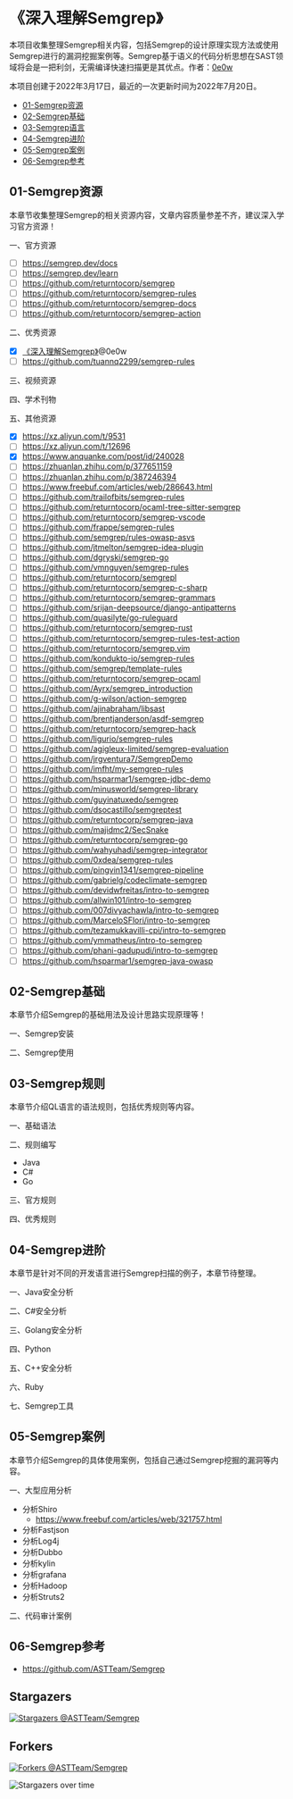 # 《深入理解Semgrep》

本项目收集整理Semgrep相关内容，包括Semgrep的设计原理实现方法或使用Semgrep进行的漏洞挖掘案例等。Semgrep基于语义的代码分析思想在SAST领域将会是一把利剑，无需编译快速扫描更是其优点。作者：[0e0w](https://github.com/0e0w)

本项目创建于2022年3月17日，最近的一次更新时间为2022年7月20日。

- [01-Semgrep资源](https://github.com/ASTTeam/Semgrep#01-Semgrep%E8%B5%84%E6%BA%90)
- [02-Semgrep基础](https://github.com/ASTTeam/Semgrep#02-Semgrep%E5%9F%BA%E7%A1%80)
- [03-Semgrep语言](https://github.com/ASTTeam/Semgrep#03-Semgrep%E8%AF%AD%E8%A8%80)
- [04-Semgrep进阶](https://github.com/ASTTeam/Semgrep#04-Semgrep%E8%BF%9B%E9%98%B6)
- [05-Semgrep案例](https://github.com/ASTTeam/Semgrep#05-Semgrep%E6%A1%88%E4%BE%8B)
- [06-Semgrep参考](https://github.com/ASTTeam/Semgrep#06-Semgrep%E5%8F%82%E8%80%83)

## 01-Semgrep资源

本章节收集整理Semgrep的相关资源内容，文章内容质量参差不齐，建议深入学习官方资源！

一、官方资源
- [ ] https://semgrep.dev/docs
- [ ] https://semgrep.dev/learn
- [ ] https://github.com/returntocorp/semgrep
- [ ] https://github.com/returntocorp/semgrep-rules
- [ ] https://github.com/returntocorp/semgrep-docs
- [ ] https://github.com/returntocorp/semgrep-action

二、优秀资源
- [x] [《深入理解Semgrep》](https://github.com/ASTTeam/Semgrep)@0e0w
- [ ] https://github.com/tuannq2299/semgrep-rules

三、视频资源

四、学术刊物

五、其他资源
- [x] https://xz.aliyun.com/t/9531
- [ ] https://xz.aliyun.com/t/12696
- [x] https://www.anquanke.com/post/id/240028
- [ ] https://zhuanlan.zhihu.com/p/377651159
- [ ] https://zhuanlan.zhihu.com/p/387246394
- [ ] https://www.freebuf.com/articles/web/286643.html
- [ ] https://github.com/trailofbits/semgrep-rules
- [ ] https://github.com/returntocorp/ocaml-tree-sitter-semgrep
- [ ] https://github.com/returntocorp/semgrep-vscode
- [ ] https://github.com/frappe/semgrep-rules
- [ ] https://github.com/semgrep/rules-owasp-asvs
- [ ] https://github.com/jtmelton/semgrep-idea-plugin
- [ ] https://github.com/dgryski/semgrep-go
- [ ] https://github.com/vmnguyen/semgrep-rules
- [ ] https://github.com/returntocorp/semgrepl
- [ ] https://github.com/returntocorp/semgrep-c-sharp
- [ ] https://github.com/returntocorp/semgrep-grammars
- [ ] https://github.com/srijan-deepsource/django-antipatterns
- [ ] https://github.com/quasilyte/go-ruleguard
- [ ] https://github.com/returntocorp/semgrep-rust
- [ ] https://github.com/returntocorp/semgrep-rules-test-action
- [ ] https://github.com/returntocorp/semgrep.vim
- [ ] https://github.com/kondukto-io/semgrep-rules
- [ ] https://github.com/semgrep/template-rules
- [ ] https://github.com/returntocorp/semgrep-ocaml
- [ ] https://github.com/Ayrx/semgrep_introduction
- [ ] https://github.com/g-wilson/action-semgrep
- [ ] https://github.com/ajinabraham/libsast
- [ ] https://github.com/brentjanderson/asdf-semgrep
- [ ] https://github.com/returntocorp/semgrep-hack
- [ ] https://github.com/ligurio/semgrep-rules
- [ ] https://github.com/agigleux-limited/semgrep-evaluation
- [ ] https://github.com/jrgventura7/SemgrepDemo
- [ ] https://github.com/imfht/my-semgrep-rules
- [ ] https://github.com/hsparmar1/semgrep-jdbc-demo
- [ ] https://github.com/minusworld/semgrep-library
- [ ] https://github.com/guyinatuxedo/semgrep
- [ ] https://github.com/dsocastillo/semgreptest
- [ ] https://github.com/returntocorp/semgrep-java
- [ ] https://github.com/majidmc2/SecSnake
- [ ] https://github.com/returntocorp/semgrep-go
- [ ] https://github.com/wahyuhadi/semgrep-integrator
- [ ] https://github.com/0xdea/semgrep-rules
- [ ] https://github.com/pingvin1341/semgrep-pipeline
- [ ] https://github.com/gabrielg/codeclimate-semgrep
- [ ] https://github.com/devidwfreitas/intro-to-semgrep
- [ ] https://github.com/allwin101/intro-to-semgrep
- [ ] https://github.com/007divyachawla/intro-to-semgrep
- [ ] https://github.com/MarceloSFlori/intro-to-semgrep
- [ ] https://github.com/tezamukkavilli-cpi/intro-to-semgrep
- [ ] https://github.com/ymmatheus/intro-to-semgrep
- [ ] https://github.com/phani-gadupudi/intro-to-semgrep
- [ ] https://github.com/hsparmar1/semgrep-java-owasp

## 02-Semgrep基础

 本章节介绍Semgrep的基础用法及设计思路实现原理等！

一、Semgrep安装

二、Semgrep使用
## 03-Semgrep规则

本章节介绍QL语言的语法规则，包括优秀规则等内容。

一、基础语法

二、规则编写
- Java
- C#
- Go

三、官方规则

四、优秀规则
## 04-Semgrep进阶

本章节是针对不同的开发语言进行Semgrep扫描的例子，本章节待整理。

一、Java安全分析

二、C#安全分析

三、Golang安全分析

四、Python

五、C++安全分析

六、Ruby

七、Semgrep工具
## 05-Semgrep案例

本章节介绍Semgrep的具体使用案例，包括自己通过Semgrep挖掘的漏洞等内容。

一、大型应用分析
- 分析Shiro
  - https://www.freebuf.com/articles/web/321757.html
- 分析Fastjson
- 分析Log4j
- 分析Dubbo
- 分析kylin
- 分析grafana
- 分析Hadoop
- 分析Struts2

二、代码审计案例
## 06-Semgrep参考

- https://github.com/ASTTeam/Semgrep

## Stargazers

[![Stargazers @ASTTeam/Semgrep](https://reporoster.com/stars/ASTTeam/Semgrep)](https://github.com/ASTTeam/Semgrep/stargazers)

## Forkers

[![Forkers @ASTTeam/Semgrep](https://reporoster.com/forks/ASTTeam/Semgrep)](https://github.com/ASTTeam/Semgrep/network/members)



![Stargazers over time](https://starchart.cc/ASTTeam/Semgrep.svg)